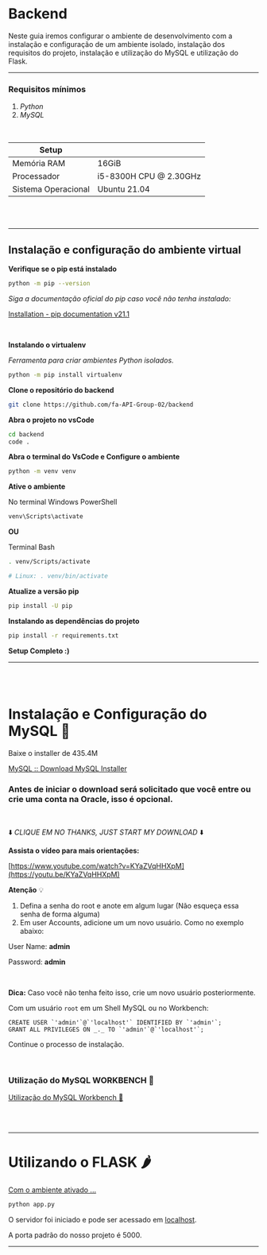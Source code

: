 # Backend

Neste guia iremos configurar o ambiente de desenvolvimento com a instalação e configuração de um ambiente isolado, instalação dos requisitos do projeto, instalação e utilização do MySQL e utilização do Flask.

---

### Requisitos mínimos

1. _Python_
2. _MySQL_

<br/>

| Setup               |                        |
| ------------------- | ---------------------- |
| Memória RAM         | 16GiB                  |
| Processador         | i5-8300H CPU @ 2.30GHz |
| Sistema Operacional | Ubuntu 21.04           |

<br/>
<br/>

---

## Instalação e configuração do ambiente virtual

**Verifique se o pip está instalado**

```bash
python -m pip --version
```

_Siga a documentação oficial do pip caso você não tenha instalado:_

[Installation - pip documentation v21.1](https://pip.pypa.io/en/stable/installing/)

<br/>

**Instalando o virtualenv**

_Ferramenta para criar ambientes Python isolados._

```bash
python -m pip install virtualenv
```

**Clone o repositório do backend**

```bash
git clone https://github.com/fa-API-Group-02/backend
```

**Abra o projeto no vsCode**

```bash
cd backend
code .
```

**Abra o terminal do VsCode e Configure o ambiente**

```bash
python -m venv venv
```

**Ative o ambiente**

No terminal Windows PowerShell

```powershell
venv\Scripts\activate
```

**OU**

Terminal Bash

```bash
. venv/Scripts/activate

# Linux: . venv/bin/activate
```

**Atualize a versão pip**

```bash
pip install -U pip
```

**Instalando as dependências do projeto**

```bash
pip install -r requirements.txt
```

**Setup Completo :)**

---

<br/>
<br/>

# Instalação e Configuração do MySQL 🐬

Baixe o installer de 435.4M

[MySQL :: Download MySQL Installer](https://dev.mysql.com/downloads/installer/)

### Antes de iniciar o download será solicitado que você entre ou crie uma conta na Oracle, isso é opcional.

<br/>

⬇️ _CLIQUE EM NO THANKS, JUST START MY DOWNLOAD_ ⬇️

**Assista o vídeo para mais orientações:**

[https://www.youtube.com/watch?v=KYaZVqHHXpM](https://youtu.be/KYaZVqHHXpM)

**Atenção** 💡

1. Defina a senha do root e anote em algum lugar (Não esqueça essa senha de forma alguma)
2. Em user Accounts, adicione um um novo usuário. Como no exemplo abaixo:

User Name: **admin**

Password: **admin**

<br/>

**Dica:** Caso você não tenha feito isso, crie um novo usuário posteriormente.

Com um usuário `root` em um Shell MySQL ou no Workbench:

    CREATE USER `'admin'`@`'localhost'` IDENTIFIED BY `'admin'`;
    GRANT ALL PRIVILEGES ON _._ TO `'admin'`@`'localhost'`;

Continue o processo de instalação.

<br/>

### Utilização do MySQL WORKBENCH 🐬

[Utilização do MySQL Workbench 🐬](https://youtu.be/k9x_4gwfgXI)

<br/>
<br/>

---

# Utilizando o FLASK 🌶️

[Com o ambiente ativado ...]()

```bash
python app.py
```

O servidor foi iniciado e pode ser acessado em [localhost](http://localhost:5000/).

A porta padrão do nosso projeto é 5000.

---
